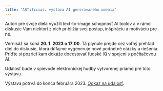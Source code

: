 ```yaml
---
title: "ARTificial: výstava AI generovaného umenia"
---
```

Autori pre svoje diela využili text-to-image schopnosť AI toolov a v rámci diskusie Vám niektorí z nich priblížia svoj postup, inšpiráciu a motiváciu pre ne.

Vernisáž sa koná **20. 1. 2023 o 17:00**. Tá plynule prejde cez voľný prehľad diel do diskusie, ktorá dúfajme vygeneruje nové podnetné otázky a riešenia. Príďte si pozrieť kam dokáže docestovať ľudské IQ v spojení s počítačovou AI.

Udalosť bude v spievode elektronickej hudby vytvorenej priamo pre túto výstavu.

Výstava potrvá do konca februára 2023. [Odkaz na udalosť](https://www.facebook.com/events/697778521929420).
